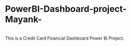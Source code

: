 # PowerBI-Dashboard-project-Mayank-
<br>
This is a Credit Card Financial Dashboard Power Bi Project. 

